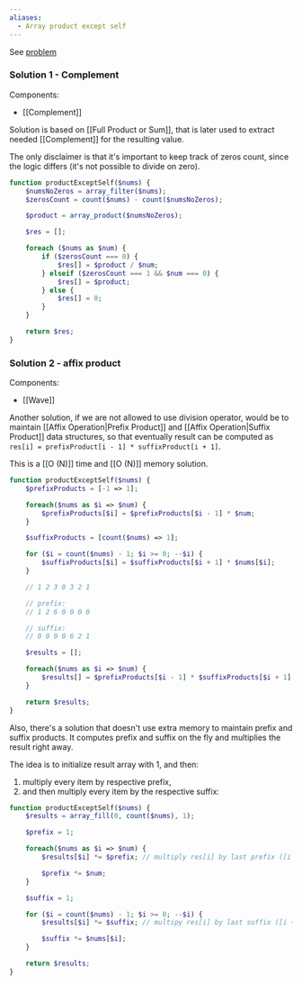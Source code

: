 ```yaml
---
aliases:
  - Array product except self
---
```

See [problem](https://leetcode.com/problems/product-of-array-except-self/description/?envType=study-plan-v2&envId=leetcode-75)

### Solution 1 - Complement

Components:
- [[Complement]]

Solution is based on [[Full Product or Sum]], that is later used to extract needed [[Complement]] for the resulting value.

The only disclaimer is that it's important to keep track of zeros count, since the logic differs (it's not possible to divide on zero).

```php
function productExceptSelf($nums) {
    $numsNoZeros = array_filter($nums);
    $zerosCount = count($nums) - count($numsNoZeros);

    $product = array_product($numsNoZeros);

    $res = [];

    foreach ($nums as $num) {
        if ($zerosCount === 0) {
            $res[] = $product / $num;
        } elseif ($zerosCount === 1 && $num === 0) {
            $res[] = $product;
        } else {
            $res[] = 0;
        }
    }

    return $res;
}
```

### Solution 2 - affix product

Components:
- [[Wave]]

Another solution, if we are not allowed to use division operator, would be to maintain [[Affix Operation|Prefix Product]] and [[Affix Operation|Suffix Product]] data structures, so that eventually result can be computed as `res[i] = prefixProduct[i - 1] * suffixProduct[i + 1]`.

This is a [[O (N)]] time and [[O (N)]] memory solution.

```php
function productExceptSelf($nums) {
    $prefixProducts = [-1 => 1];

    foreach($nums as $i => $num) {
        $prefixProducts[$i] = $prefixProducts[$i - 1] * $num;
    }

    $suffixProducts = [count($nums) => 1];

    for ($i = count($nums) - 1; $i >= 0; --$i) {
        $suffixProducts[$i] = $suffixProducts[$i + 1] * $nums[$i];
    }

	// 1 2 3 0 3 2 1

	// prefix: 
	// 1 2 6 0 0 0 0

	// suffix:
	// 0 0 0 0 6 2 1

    $results = [];

    foreach($nums as $i => $num) {
        $results[] = $prefixProducts[$i - 1] * $suffixProducts[$i + 1];
    }

    return $results;
}
```

Also, there's a solution that doesn't use extra memory to maintain prefix and suffix products. It computes prefix and suffix on the fly and multiplies the result right away.

The idea is to initialize result array with 1, and then:
1. multiply every item by respective prefix, 
2. and then multiply every item by the respective suffix:

```php
function productExceptSelf($nums) {
    $results = array_fill(0, count($nums), 1);

    $prefix = 1;

    foreach($nums as $i => $num) {
        $results[$i] *= $prefix; // multiply res[i] by last prefix ([i - 1])

        $prefix *= $num;
    }

    $suffix = 1;

    for ($i = count($nums) - 1; $i >= 0; --$i) {
        $results[$i] *= $suffix; // multipy res[i] by last suffix ([i + 1])

        $suffix *= $nums[$i];
    }

    return $results;
}
```

